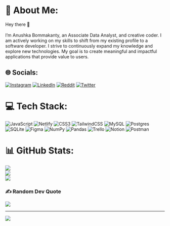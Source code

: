 # 💫 About Me:
Hey there 👋<br><br>I’m Anushka Bommakanty, an Associate Data Analyst, and creative coder. I am actively working on my skills to shift from my existing profile to a software developer.  I strive to continuously expand my knowledge and explore new technologies. My goal is to create meaningful and impactful applications that provide value to users.<br>


## 🌐 Socials:
[![Instagram](https://img.shields.io/badge/Instagram-%23E4405F.svg?logo=Instagram&logoColor=white)](https://instagram.com/shka_anushka) [![LinkedIn](https://img.shields.io/badge/LinkedIn-%230077B5.svg?logo=linkedin&logoColor=white)](https://linkedin.com/in/anushka-bommakanty-19ba11133) [![Reddit](https://img.shields.io/badge/Reddit-%23FF4500.svg?logo=Reddit&logoColor=white)](https://reddit.com/user/tangycodewin) [![Twitter](https://img.shields.io/badge/Twitter-%231DA1F2.svg?logo=Twitter&logoColor=white)](https://twitter.com/anushka_bo) 

# 💻 Tech Stack:
![JavaScript](https://img.shields.io/badge/javascript-%23323330.svg?style=for-the-badge&logo=javascript&logoColor=%23F7DF1E) ![Netlify](https://img.shields.io/badge/netlify-%23000000.svg?style=for-the-badge&logo=netlify&logoColor=#00C7B7) ![CSS3](https://img.shields.io/badge/css3-%231572B6.svg?style=for-the-badge&logo=css3&logoColor=white) ![TailwindCSS](https://img.shields.io/badge/tailwindcss-%2338B2AC.svg?style=for-the-badge&logo=tailwind-css&logoColor=white) ![MySQL](https://img.shields.io/badge/mysql-%2300f.svg?style=for-the-badge&logo=mysql&logoColor=white) ![Postgres](https://img.shields.io/badge/postgres-%23316192.svg?style=for-the-badge&logo=postgresql&logoColor=white) ![SQLite](https://img.shields.io/badge/sqlite-%2307405e.svg?style=for-the-badge&logo=sqlite&logoColor=white) 	![Figma](https://img.shields.io/badge/figma-%23F24E1E.svg?style=for-the-badge&logo=figma&logoColor=white) ![NumPy](https://img.shields.io/badge/numpy-%23013243.svg?style=for-the-badge&logo=numpy&logoColor=white) ![Pandas](https://img.shields.io/badge/pandas-%23150458.svg?style=for-the-badge&logo=pandas&logoColor=white) ![Trello](https://img.shields.io/badge/Trello-%23026AA7.svg?style=for-the-badge&logo=Trello&logoColor=white) ![Notion](https://img.shields.io/badge/Notion-%23000000.svg?style=for-the-badge&logo=notion&logoColor=white) ![Postman](https://img.shields.io/badge/Postman-FF6C37?style=for-the-badge&logo=postman&logoColor=white)
# 📊 GitHub Stats:
![](https://github-readme-stats.vercel.app/api?username=anushka19&theme=dark&hide_border=false&include_all_commits=false&count_private=false)<br/>
![](https://github-readme-streak-stats.herokuapp.com/?user=anushka19&theme=dark&hide_border=false)<br/>
![](https://github-readme-stats.vercel.app/api/top-langs/?username=anushka19&theme=dark&hide_border=false&include_all_commits=false&count_private=false&layout=compact)

### ✍️ Random Dev Quote
![](https://quotes-github-readme.vercel.app/api?type=horizontal&theme=radical)

---
[![](https://visitcount.itsvg.in/api?id=anushka19&icon=0&color=0)](https://visitcount.itsvg.in)

<!-- Proudly created with GPRM ( https://gprm.itsvg.in ) -->
